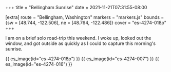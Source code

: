 +++
title = "Bellingham Sunrise"
date = 2021-11-21T07:31:55-08:00

[extra]
route = "Bellingham, Washington"
markers = "markers.js"
bounds = {sw = [48.744, -122.506], ne = [48.764, -122.486]}
cover = "es-4274-018p"
+++

I am on a brief solo road-trip this weekend. I woke up, looked out the window, and got outside as quickly as I could to capture this morning's sunrise.

<!-- more -->

{{ es_image(id="es-4274-018p") }}
{{ es_image(id="es-4274-007") }}
{{ es_image(id="es-4274-016") }}
